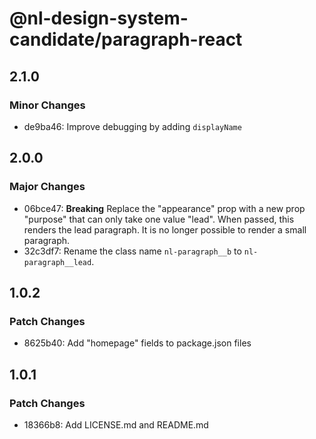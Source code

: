 # @nl-design-system-candidate/paragraph-react

## 2.1.0

### Minor Changes

- de9ba46: Improve debugging by adding `displayName`

## 2.0.0

### Major Changes

- 06bce47: **Breaking** Replace the "appearance" prop with a new prop "purpose" that can only take one value "lead". When passed, this renders the lead paragraph. It is no longer possible to render a small paragraph.
- 32c3df7: Rename the class name `nl-paragraph__b` to `nl-paragraph__lead`.

## 1.0.2

### Patch Changes

- 8625b40: Add "homepage" fields to package.json files

## 1.0.1

### Patch Changes

- 18366b8: Add LICENSE.md and README.md

